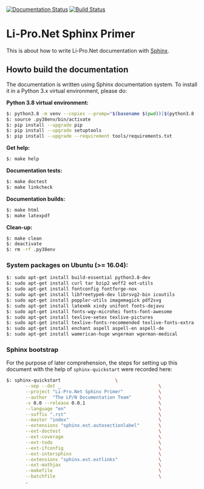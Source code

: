 [![Documentation Status](https://readthedocs.org/projects/lpn-doc-sphinx-primer-devel/badge/?version=latest)](https://lpn-doc-sphinx-primer-devel.readthedocs.io/)
[![Build Status](https://travis-ci.org/rexut/lpn-doc-sphinx-primer.svg?branch=master)](https://travis-ci.org/rexut/lpn-doc-sphinx-primer)

# Li-Pro.Net Sphinx Primer

This is about how to write Li-Pro.Net documentation with
[Sphinx](https://www.sphinx-doc.org).

## Howto build the documentation

The documentation is written using Sphinx documentation system. To
install it in a Python 3.x virtual environment, please do:

**Python 3.8 virtual environment:**

```bash
$: python3.8 -m venv --copies --promp="$(basename $(pwd))[$(python3.8 --version)]" .py38env
$: source .py38env/bin/activate
$: pip install --upgrade pip
$: pip install --upgrade setuptools
$: pip install --upgrade --requirement tools/requirements.txt
```

**Get help:**

```bash
$: make help
```

**Documentation tests:**

```bash
$: make doctest
$: make linkcheck
```

**Documentation builds:**

```bash
$: make html
$: make latexpdf
```

**Clean-up:**

```bash
$: make clean
$: deactivate
$: rm -rf .py38env
```

### System packages on Ubuntu (>= 16.04):

```bash
$: sudo apt-get install build-essential python3.8-dev
$: sudo apt-get install curl tar bzip2 woff2 eot-utils
$: sudo apt-get install fontconfig fontforge-nox
$: sudo apt-get install libfreetype6-dev librsvg2-bin icoutils
$: sudo apt-get install poppler-utils imagemagick pdf2svg
$: sudo apt-get install latexmk xindy unifont fonts-dejavu
$: sudo apt-get install fonts-wqy-microhei fonts-font-awesome
$: sudo apt-get install texlive-xetex texlive-pictures
$: sudo apt-get install texlive-fonts-recommended texlive-fonts-extra
$: sudo apt-get install enchant aspell aspell-en aspell-de
$: sudo apt-get install wamerican-huge wngerman wgerman-medical
```

### Sphinx bootstrap

For the purpose of later comprehension, the steps for setting up this
document with the help of `sphinx-quickstart` were recorded here:

```bash
$: sphinx-quickstart					\
       --sep --dot _                                    \
       --project "Li-Pro.Net Sphinx Primer"             \
       --author  "The LP/N Documentation Team"          \
       -v 0.0 --release 0.0.1                           \
       --language "en"                                  \
       --suffix ".rst"                                  \
       --master "index"                                 \
       --extensions "sphinx.ext.autosectionlabel"       \
       --ext-doctest                                    \
       --ext-coverage                                   \
       --ext-todo                                       \
       --ext-ifconfig                                   \
       --ext-intersphinx                                \
       --extensions "sphinx.ext.extlinks"               \
       --ext-mathjax                                    \
       --makefile                                       \
       --batchfile                                      \
       .
```
